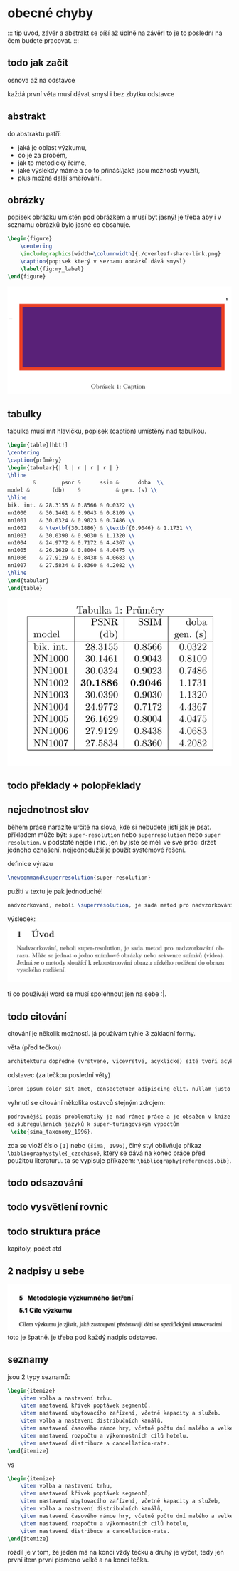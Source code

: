 # obecné chyby

::: tip
úvod, závěr a abstrakt se píší až úplně na závěr! to je to poslední na čem budete pracovat.
:::

## todo jak začít
osnova až na odstavce

každá první věta musí dávat smysl i bez zbytku odstavce

## abstrakt
do abstraktu patří:
- jaká je oblast výzkumu, 
- co je za probém,
- jak to metodicky řeíme, 
- jaké výslekdy máme a co to přináší/jaké jsou možnosti využití,
- plus možná další směřování..

## obrázky

popisek obrázku umístěn pod obrázkem a musí být jasný! je třeba aby i v seznamu obrázků bylo jasné co obsahuje.

```latex
\begin{figure}
    \centering
    \includegraphics[width=\columnwidth]{./overleaf-share-link.png}
    \caption{popisek který v seznamu obrázků dává smysl}
    \label{fig:my_label}
\end{figure}
```

![search.png](../img/caption.png)

## tabulky

tabulka musí mít hlavičku, popisek (caption) umístěný nad tabulkou.

```latex
\begin{table}[hbt!]  
\centering
\caption{průměry}
\begin{tabular}{| l | r | r | r | }
\hline
        &        psnr &      ssim &      doba  \\
model &       (db)    &           & gen. (s) \\
\hline
bik. int. & 28.3155 & 0.8566 & 0.0322 \\
nn1000    & 30.1461 & 0.9043 & 0.8109 \\
nn1001    & 30.0324 & 0.9023 & 0.7486 \\
nn1002    & \textbf{30.1886} & \textbf{0.9046} & 1.1731 \\
nn1003    & 30.0390 & 0.9030 & 1.1320 \\
nn1004    & 24.9772 & 0.7172 & 4.4367 \\
nn1005    & 26.1629 & 0.8004 & 4.0475 \\
nn1006    & 27.9129 & 0.8438 & 4.0683 \\
nn1007    & 27.5834 & 0.8360 & 4.2082 \\
\hline
\end{tabular}
\end{table}
```

![search.png](../img/table.png)


## todo překlady + polopřeklady

## nejednotnost slov

během práce narazíte určitě na slova, kde si nebudete jistí jak je psát. příkladem může být: `super-resolution` nebo `superresolution` nebo `super resolution`. v podstatě nejde i nic. jen by jste se měli ve své práci držet jednoho oznašení. nejjednodužší je použít systémové řešení.

definice výrazu
```latex
\newcommand\superresolution{super-resolution}
```

pužití v textu je pak jednoduché!
```latex
nadvzorkování, neboli \superresolution, je sada metod pro nadvzorkování obrazu. může se jednat o jedno snímkové obrázky nebo sekvence snímků (videa). jedná se o metody sloužící k rekonstruování obrazu nízkého rozlišení do obrazu vysokého rozlišení. 
```

výsledek:
![search.png](../img/superresolution.png)

ti co používájí word se musí spolehnout jen na sebe :|.

## todo citování

citování je několik možností. já používám tyhle 3 základní formy.

věta (před tečkou)
```latex
architekturu dopředné (vrstvené, vícevrstvé, acyklické) sítě tvoří acyklický graf \cite{zdroj}.
```

odstavec (za tečkou poslední věty)
```latex
lorem ipsum dolor sit amet, consectetuer adipiscing elit. nullam justo enim, consectetuer nec, ullamcorper ac, vestibulum in, elit. praesent vitae arcu tempor neque lacinia pretium. nunc dapibus tortor vel mi dapibus sollicitudin. duis sapien nunc, commodo et, interdum suscipit, sollicitudin et, dolor. vivamus luctus egestas leo. aliquam in lorem sit amet leo accumsan lacinia. integer imperdiet lectus quis justo. donec ipsum massa, ullamcorper in, auctor et, scelerisque sed, est. nam quis nulla. nam sed tellus id magna elementum tincidunt. duis pulvinar. nullam lectus justo, vulputate eget mollis sed, tempor sed magna. ut enim ad minima veniam, quis nostrum exercitationem ullam corporis suscipit laboriosam, nisi ut aliquid ex ea commodi consequatur? sed convallis magna eu sem. mauris elementum mauris vitae tortor. suspendisse nisl. aliquam erat volutpat. \cite{zdroj}
```

vyhnutí se citování několika ostavců stejným zdrojem:
```latex
podrovnější popis problematiky je nad rámec práce a je obsažen v knize taxonomie výpočetních modelů neuronových sítí:
od subregulárních jazyků k super-turingovským výpočtům
 \cite{sima_taxonomy_1996}.
```

zda se vloží číslo `[1]` nebo `(šíma, 1996)`, činý styl oblivňuje příkaz `\bibliographystyle{_czechiso}`, který se dává na konec práce před použitou literaturu. ta se vypisuje příkazem: `\bibliography{references.bib}`.


## todo odsazování

## todo vysvětlení rovnic

## todo struktura práce
kapitoly, počet atd

## 2 nadpisy u sebe
![search.png](../img/nadpisy.png)
toto je špatně. je třeba pod každý nadpis odstavec. 

## seznamy
jsou 2 typy seznamů:

```latex
\begin{itemize}
    \item volba a nastavení trhu.
    \item nastavení křivek poptávek segmentů.
    \item nastavení ubytovacího zařízení, včetně kapacity a služeb.
    \item volba a nastavení distribučních kanálů.
    \item nastavení časového rámce hry, včetně počtu dní malého a velkého cyklu.
    \item nastavení rozpočtu a výkonnostních cílů hotelu.
    \item nastavení distribuce a cancellation-rate.
\end{itemize}
```

vs

```latex
\begin{itemize}
    \item volba a nastavení trhu,
    \item nastavení křivek poptávek segmentů,
    \item nastavení ubytovacího zařízení, včetně kapacity a služeb,
    \item volba a nastavení distribučních kanálů,
    \item nastavení časového rámce hry, včetně počtu dní malého a velkého cyklu,
    \item nastavení rozpočtu a výkonnostních cílů hotelu,
    \item nastavení distribuce a cancellation-rate.
\end{itemize}
```

rozdíl je v tom, že jeden má na konci vždy tečku a druhý je výčet, tedy jen první item první písmeno velké a na konci tečka.





